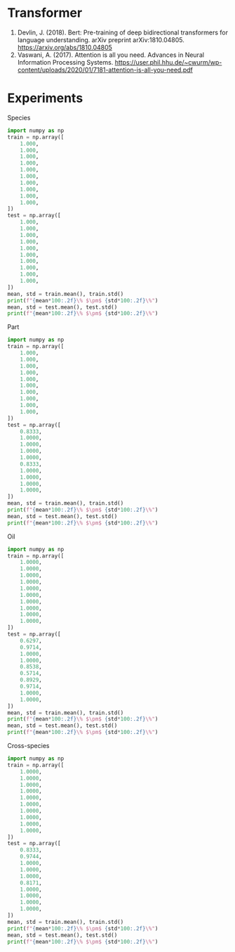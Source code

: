 # Transformer 

1. Devlin, J. (2018). Bert: Pre-training of deep bidirectional transformers for language understanding. arXiv preprint arXiv:1810.04805. https://arxiv.org/abs/1810.04805
2. Vaswani, A. (2017). Attention is all you need. Advances in Neural Information Processing Systems. https://user.phil.hhu.de/~cwurm/wp-content/uploads/2020/01/7181-attention-is-all-you-need.pdf

# Experiments

Species

```python
import numpy as np
train = np.array([
    1.000,
    1.000,
    1.000,
    1.000,
    1.000,
    1.000,
    1.000,
    1.000,
    1.000,
    1.000,
])
test = np.array([
    1.000,
    1.000,
    1.000,
    1.000,
    1.000,
    1.000,
    1.000,
    1.000,
    1.000,
    1.000,
])
mean, std = train.mean(), train.std()
print(f"{mean*100:.2f}\% $\pm$ {std*100:.2f}\%")
mean, std = test.mean(), test.std()
print(f"{mean*100:.2f}\% $\pm$ {std*100:.2f}\%")
```

Part

```python
import numpy as np
train = np.array([
    1.000,
    1.000,
    1.000,
    1.000,
    1.000,
    1.000,
    1.000,
    1.000,
    1.000,
    1.000,
])
test = np.array([
    0.8333,
    1.0000,
    1.0000,
    1.0000,
    1.0000,
    0.8333,
    1.0000,
    1.0000,
    1.0000,
    1.0000,
])
mean, std = train.mean(), train.std()
print(f"{mean*100:.2f}\% $\pm$ {std*100:.2f}\%")
mean, std = test.mean(), test.std()
print(f"{mean*100:.2f}\% $\pm$ {std*100:.2f}\%")
```

Oil

```python
import numpy as np
train = np.array([
    1.0000,
    1.0000,
    1.0000,
    1.0000,
    1.0000,
    1.0000,
    1.0000,
    1.0000,
    1.0000,
    1.0000,
])
test = np.array([
    0.6297,
    0.9714,
    1.0000,
    1.0000,
    0.8538,
    0.5714,
    0.8929,
    0.9714,
    1.0000,
    1.0000,
])
mean, std = train.mean(), train.std()
print(f"{mean*100:.2f}\% $\pm$ {std*100:.2f}\%")
mean, std = test.mean(), test.std()
print(f"{mean*100:.2f}\% $\pm$ {std*100:.2f}\%")
```

Cross-species

```python
import numpy as np
train = np.array([
    1.0000,
    1.0000,
    1.0000,
    1.0000,
    1.0000,
    1.0000,
    1.0000,
    1.0000,
    1.0000,
    1.0000,
])
test = np.array([
    0.8333,
    0.9744,
    1.0000,
    1.0000,
    1.0000,
    0.8171,
    1.0000,
    1.0000,
    1.0000,
    1.0000,
])
mean, std = train.mean(), train.std()
print(f"{mean*100:.2f}\% $\pm$ {std*100:.2f}\%")
mean, std = test.mean(), test.std()
print(f"{mean*100:.2f}\% $\pm$ {std*100:.2f}\%")
```